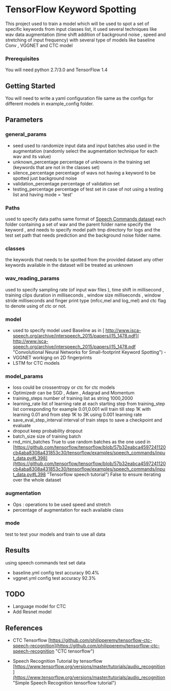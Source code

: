 # TensorFlow Keyword Spotting 
This project used to train a model which will be used to spot a set of specific keywords from input classes list,
it used several techniques like wav data augmentation (time shift addition of background noise , speed and stretching of input frequency) with several type of models like baseline Conv , VGGNET  and CTC model

### Prerequisites
You will need python 2.7/3.0 and TensorFlow 1.4

## Getting Started
You will need to write a yaml configuration file same as the configs for different models in example_config folder.

## Parameters 

### general_params
- seed used to randomize input data and input batches also used in the augmentation (randomly select the augmentation technique for each wav and its value)
- unknown_percentage percentage of unknowns in the training set (keywords that are not in the classes set)
- silence_percentage percentage of wavs not having a keyword to be spotted just background noise
- validation_percentage percentage of validation set
- testing_percentage percentage of test set in case of not using a testing list and having mode = 'test'

### Paths
used to specify data paths same format of [Speech Commands dataset](http://download.tensorflow.org/data/speech_commands_v0.01.tar.gz) each folder containing a set of wav and the parent folder name specify the keyword ,
and needs to specify model path tmp directory for logs and the test set path that needs prediction and the background noise folder name.

### classes
the keywords that needs to be spotted from the provided dataset any other keywords available in the dataset will be treated as unknown

### wav\_reading_params
used to specify sampling rate (of input wav files ), time shift in millisecond , training clips duration in milliseconds , window size milliseconds , window stride  milliseconds and finger print type (mfcc,mel and log_mel) and ctc flag to denote using of ctc or not.

### model
- used to specify model used 
Baseline   as in [ http://www.isca-speech.org/archive/interspeech_2015/papers/i15_1478.pdf]( http://www.isca-speech.org/archive/interspeech_2015/papers/i15_1478.pdf "Convolutional Neural Networks for Small-footprint Keyword Spotting") - 
- VGGNET workigng on 2D fingerprints 
- LSTM for CTC models

### model_params
- loss could be crossentropy or ctc for ctc models
- Optimizedr can be SGD , Adam , Adagrad and Momentum
- training_steps number of training list as string 1000,2000
- learning_rate list of learning rate at each starting step from training_step list corresponding for example 0.01,0.001 will train till step 1K with learning 0.01 and  from step 1K to 3K using 0.001 learning rate
- save_eval_step_interval interval of train steps to save a checkpoint and evaluate
- dropout keep probability dropout
- batch_size size of training batch
- rnd_mini_batches True to use random batches as the one used in [https://github.com/tensorflow/tensorflow/blob/57b32eabca4597241120cb4aba8308a431853c30/tensorflow/examples/speech_commands/input_data.py#L398](https://github.com/tensorflow/tensorflow/blob/57b32eabca4597241120cb4aba8308a431853c30/tensorflow/examples/speech_commands/input_data.py#L398 "Tensorflow speech tutorial")
False to ensure iterating over the whole dataset

### augmentation
- Ops : operations to be used speed and stretch
- percentage of augmentation for each available class

### mode
test to test your models and train to use all data

## Results 
using speech commands test set data
- baseline.yml config  test accuracy 90.4% 
- vggnet.yml config test accuracy 92.3% 

## TODO 
- Language model for CTC
- Add Resnet model

## References
- CTC Tensorflow [https://github.com/philipperemy/tensorflow-ctc-speech-recognition](https://github.com/philipperemy/tensorflow-ctc-speech-recognition "CTC tensorflow")
 
- Speech Recognition Tutorial by tensorflow [https://www.tensorflow.org/versions/master/tutorials/audio_recognition](https://www.tensorflow.org/versions/master/tutorials/audio_recognition "Simple Speech Recognition tensorflow tutorial")




